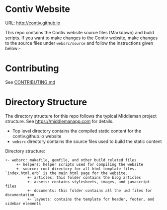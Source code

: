 # Contiv Website

URL: http://contiv.github.io

This repo contains the Contiv website source files (Markdown) and build scripts. If you want to make changes to the Contiv website, make changes to the source files under `websrc/source` and follow the instructions given below:-

# Contributing

See [CONTRIBUTING.md](CONTRIBUTING.md)

# Directory Structure

The directory structure for this repo follows the typical Middleman project structure. See https://middlemanapp.com for details.

- Top level directory contains the compiled static content for the contiv.github.io website
- `websrc` directory contains the source files used to build the static content

Directory structure:

```
+- websrc: makefile, gemfile, and other build related files
	 +- helpers: helper scripts used for compiling the website
	 +- source: root directory for all html template files. `index.html.erb` is the main html page for the website.
		  +- articles: this folder contains the blog articles
		  +- assets: contains stylesheets, images, and javascript files
		  +- documents: this folder contains all the .md files for documentation
		  +- layouts: contains the template for header, footer, and sidebar elements
```
